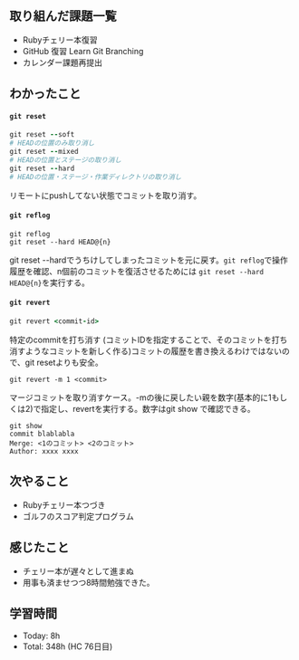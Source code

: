 ## 取り組んだ課題一覧
- Rubyチェリー本復習
- GitHub 復習 Learn Git Branching
- カレンダー課題再提出
## わかったこと
#### `git reset`
```ruby
git reset --soft
# HEADの位置のみ取り消し
git reset --mixed
# HEADの位置とステージの取り消し
git reset --hard
# HEADの位置・ステージ・作業ディレクトリの取り消し
```
リモートにpushしてない状態でコミットを取り消す。
#### `git reflog`
```
git reflog
git reset --hard HEAD@{n}
```
git reset --hardでうちけしてしまったコミットを元に戻す。`git reflog`で操作履歴を確認、n個前のコミットを復活させるためには `git reset --hard HEAD@{n}`を実行する。

#### `git revert`
```ruby
git revert <commit-id>
```
特定のcommitを打ち消す (コミットIDを指定することで、そのコミットを打ち消すようなコミットを新しく作る)コミットの履歴を書き換えるわけではないので、git resetよりも安全。
```linux
git revert -m 1 <commit>
```
マージコミットを取り消すケース。-mの後に戻したい親を数字(基本的に1もしくは2)で指定し、revertを実行する。数字はgit show で確認できる。
```linux
git show
commit blablabla
Merge: <1のコミット> <2のコミット>
Author: xxxx xxxx
```
## 次やること
- Rubyチェリー本つづき
- ゴルフのスコア判定プログラム
## 感じたこと
- チェリー本が遅々として進まぬ
- 用事も済ませつつ8時間勉強できた。
## 学習時間
- Today: 8h
- Total: 348h (HC 76日目)
